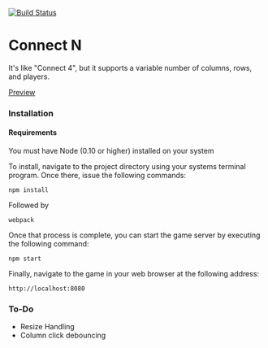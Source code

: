 [![Build Status](https://travis-ci.org/magicink/connect-n.svg?branch=master)](https://travis-ci.org/magicink/connect-n)

# Connect N

It's like "Connect 4", but it supports a variable number of columns, rows,
and players.

[Preview](http://g.recordit.co/vZbw0VhRVh.gif)

### Installation

#### Requirements
You must have Node (0.10 or higher) installed on your system

To install, navigate to the project directory using your systems
terminal program. Once there, issue the following commands:

`npm install`

Followed by

`webpack`

Once that process is complete, you can start the game server by
executing the following command:

`npm start`

Finally, navigate to the game in your web browser at the following address:

`http://localhost:8080`

### To-Do

* Resize Handling
* Column click debouncing
